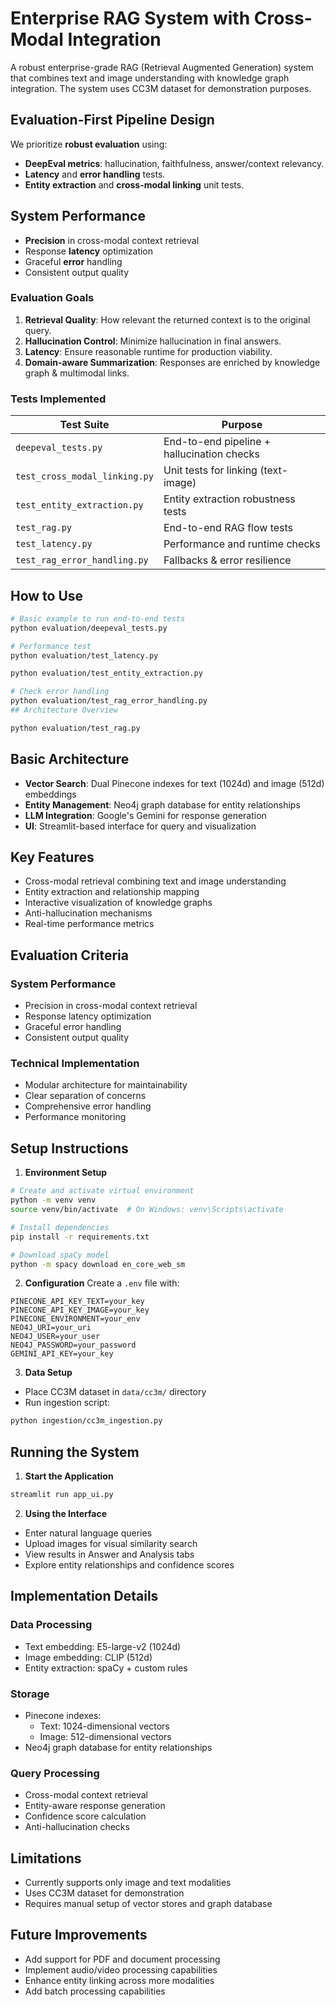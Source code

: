 # Enterprise RAG System with Cross-Modal Integration

A robust enterprise-grade RAG (Retrieval Augmented Generation) system that combines text and image understanding with knowledge graph integration. The system uses CC3M dataset for demonstration purposes.

## Evaluation-First Pipeline Design

We prioritize **robust evaluation** using:
- **DeepEval metrics**: hallucination, faithfulness, answer/context relevancy.
- **Latency** and **error handling** tests.
- **Entity extraction** and **cross-modal linking** unit tests.

## System Performance
- **Precision** in cross-modal context retrieval
- Response **latency** optimization
- Graceful **error** handling
- Consistent output quality

### Evaluation Goals

1. **Retrieval Quality**: How relevant the returned context is to the original query.
2. **Hallucination Control**: Minimize hallucination in final answers.
3. **Latency**: Ensure reasonable runtime for production viability.
4. **Domain-aware Summarization**: Responses are enriched by knowledge graph & multimodal links.

### Tests Implemented

| Test Suite                    | Purpose                                   |
|--------------------------     |-------------------------------------------|
| `deepeval_tests.py`           | End-to-end pipeline + hallucination checks |
| `test_cross_modal_linking.py` | Unit tests for linking (text-image)   |
| `test_entity_extraction.py`   | Entity extraction robustness tests   |
| `test_rag.py`                 | End-to-end RAG flow tests                 |
| `test_latency.py`             | Performance and runtime checks            |
| `test_rag_error_handling.py`  | Fallbacks & error resilience          |


##  How to Use

```bash
# Basic example to run end-to-end tests
python evaluation/deepeval_tests.py

# Performance test
python evaluation/test_latency.py

python evaluation/test_entity_extraction.py

# Check error handling
python evaluation/test_rag_error_handling.py
## Architecture Overview

python evaluation/test_rag.py

```

## Basic Architecture

- **Vector Search**: Dual Pinecone indexes for text (1024d) and image (512d) embeddings
- **Entity Management**: Neo4j graph database for entity relationships
- **LLM Integration**: Google's Gemini for response generation
- **UI**: Streamlit-based interface for query and visualization

## Key Features

- Cross-modal retrieval combining text and image understanding
- Entity extraction and relationship mapping
- Interactive visualization of knowledge graphs
- Anti-hallucination mechanisms
- Real-time performance metrics

## Evaluation Criteria

### System Performance
- Precision in cross-modal context retrieval
- Response latency optimization
- Graceful error handling
- Consistent output quality

### Technical Implementation
- Modular architecture for maintainability
- Clear separation of concerns
- Comprehensive error handling
- Performance monitoring

## Setup Instructions

1. **Environment Setup**
```bash
# Create and activate virtual environment
python -m venv venv
source venv/bin/activate  # On Windows: venv\Scripts\activate

# Install dependencies
pip install -r requirements.txt

# Download spaCy model
python -m spacy download en_core_web_sm
```

2. **Configuration**
Create a `.env` file with:
```
PINECONE_API_KEY_TEXT=your_key
PINECONE_API_KEY_IMAGE=your_key
PINECONE_ENVIRONMENT=your_env
NEO4J_URI=your_uri
NEO4J_USER=your_user
NEO4J_PASSWORD=your_password
GEMINI_API_KEY=your_key
```

3. **Data Setup**
- Place CC3M dataset in `data/cc3m/` directory
- Run ingestion script:
```bash
python ingestion/cc3m_ingestion.py
```

## Running the System

1. **Start the Application**
```bash
streamlit run app_ui.py
```

2. **Using the Interface**
- Enter natural language queries
- Upload images for visual similarity search
- View results in Answer and Analysis tabs
- Explore entity relationships and confidence scores

## Implementation Details

### Data Processing
- Text embedding: E5-large-v2 (1024d)
- Image embedding: CLIP (512d)
- Entity extraction: spaCy + custom rules

### Storage
- Pinecone indexes:
  - Text: 1024-dimensional vectors
  - Image: 512-dimensional vectors
- Neo4j graph database for entity relationships

### Query Processing
- Cross-modal context retrieval
- Entity-aware response generation
- Confidence score calculation
- Anti-hallucination checks

## Limitations

- Currently supports only image and text modalities
- Uses CC3M dataset for demonstration
- Requires manual setup of vector stores and graph database

## Future Improvements

- Add support for PDF and document processing
- Implement audio/video processing capabilities
- Enhance entity linking across more modalities
- Add batch processing capabilities
